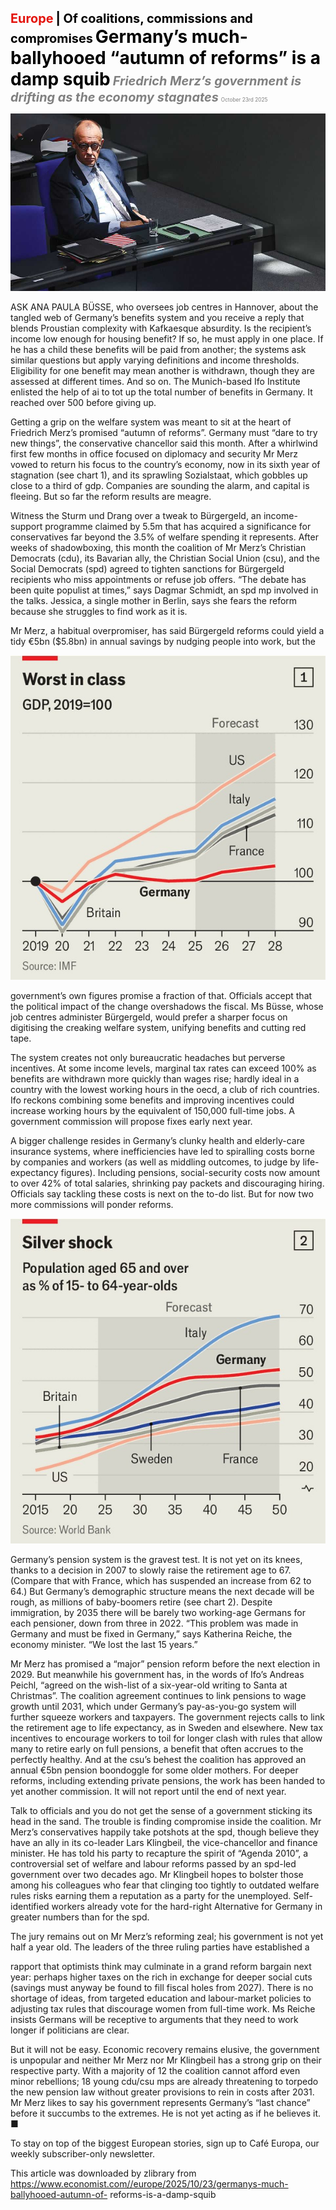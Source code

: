 <span style="color:#E3120B; font-size:14.9pt; font-weight:bold;">Europe</span> <span style="color:#000000; font-size:14.9pt; font-weight:bold;">| Of coalitions, commissions and compromises</span>
<span style="color:#000000; font-size:21.0pt; font-weight:bold;">Germany’s much-ballyhooed “autumn of reforms” is a damp squib</span>
<span style="color:#808080; font-size:14.9pt; font-weight:bold; font-style:italic;">Friedrich Merz’s government is drifting as the economy stagnates</span>
<span style="color:#808080; font-size:6.2pt;">October 23rd 2025</span>

![](../images/033_Germanys_much-ballyhooed_autumn_of_reforms_is_a_damp_squib/p0143_img01.jpeg)

ASK ANA PAULA BÜSSE, who oversees job centres in Hannover, about the tangled web of Germany’s benefits system and you receive a reply that blends Proustian complexity with Kafkaesque absurdity. Is the recipient’s income low enough for housing benefit? If so, he must apply in one place. If he has a child these benefits will be paid from another; the systems ask similar questions but apply varying definitions and income thresholds. Eligibility for one benefit may mean another is withdrawn, though they are assessed at different times. And so on. The Munich-based Ifo Institute enlisted the help of ai to tot up the total number of benefits in Germany. It reached over 500 before giving up.

Getting a grip on the welfare system was meant to sit at the heart of Friedrich Merz’s promised “autumn of reforms”. Germany must “dare to try new things”, the conservative chancellor said this month. After a whirlwind first few months in office focused on diplomacy and security Mr Merz vowed to return his focus to the country’s economy, now in its sixth year of stagnation (see chart 1), and its sprawling Sozialstaat, which gobbles up close to a third of gdp. Companies are sounding the alarm, and capital is fleeing. But so far the reform results are meagre.

Witness the Sturm und Drang over a tweak to Bürgergeld, an income- support programme claimed by 5.5m that has acquired a significance for conservatives far beyond the 3.5% of welfare spending it represents. After weeks of shadowboxing, this month the coalition of Mr Merz’s Christian Democrats (cdu), its Bavarian ally, the Christian Social Union (csu), and the Social Democrats (spd) agreed to tighten sanctions for Bürgergeld recipients who miss appointments or refuse job offers. “The debate has been quite populist at times,” says Dagmar Schmidt, an spd mp involved in the talks. Jessica, a single mother in Berlin, says she fears the reform because she struggles to find work as it is.

Mr Merz, a habitual overpromiser, has said Bürgergeld reforms could yield a tidy €5bn ($5.8bn) in annual savings by nudging people into work, but the

![](../images/033_Germanys_much-ballyhooed_autumn_of_reforms_is_a_damp_squib/p0144_img01.jpeg)

government’s own figures promise a fraction of that. Officials accept that the political impact of the change overshadows the fiscal. Ms Büsse, whose job centres administer Bürgergeld, would prefer a sharper focus on digitising the creaking welfare system, unifying benefits and cutting red tape.

The system creates not only bureaucratic headaches but perverse incentives. At some income levels, marginal tax rates can exceed 100% as benefits are withdrawn more quickly than wages rise; hardly ideal in a country with the lowest working hours in the oecd, a club of rich countries. Ifo reckons combining some benefits and improving incentives could increase working hours by the equivalent of 150,000 full-time jobs. A government commission will propose fixes early next year.

A bigger challenge resides in Germany’s clunky health and elderly-care insurance systems, where inefficiencies have led to spiralling costs borne by companies and workers (as well as middling outcomes, to judge by life- expectancy figures). Including pensions, social-security costs now amount to over 42% of total salaries, shrinking pay packets and discouraging hiring. Officials say tackling these costs is next on the to-do list. But for now two more commissions will ponder reforms.

![](../images/033_Germanys_much-ballyhooed_autumn_of_reforms_is_a_damp_squib/p0145_img01.jpeg)

Germany’s pension system is the gravest test. It is not yet on its knees, thanks to a decision in 2007 to slowly raise the retirement age to 67. (Compare that with France, which has suspended an increase from 62 to 64.) But Germany’s demographic structure means the next decade will be rough, as millions of baby-boomers retire (see chart 2). Despite immigration, by 2035 there will be barely two working-age Germans for each pensioner, down from three in 2022. “This problem was made in Germany and must be fixed in Germany,” says Katherina Reiche, the economy minister. “We lost the last 15 years.”

Mr Merz has promised a “major” pension reform before the next election in 2029. But meanwhile his government has, in the words of Ifo’s Andreas Peichl, “agreed on the wish-list of a six-year-old writing to Santa at Christmas”. The coalition agreement continues to link pensions to wage growth until 2031, which under Germany’s pay-as-you-go system will further squeeze workers and taxpayers. The government rejects calls to link the retirement age to life expectancy, as in Sweden and elsewhere. New tax incentives to encourage workers to toil for longer clash with rules that allow many to retire early on full pensions, a benefit that often accrues to the perfectly healthy. And at the csu’s behest the coalition has approved an annual €5bn pension boondoggle for some older mothers. For deeper reforms, including extending private pensions, the work has been handed to yet another commission. It will not report until the end of next year.

Talk to officials and you do not get the sense of a government sticking its head in the sand. The trouble is finding compromise inside the coalition. Mr Merz’s conservatives happily take potshots at the spd, though believe they have an ally in its co-leader Lars Klingbeil, the vice-chancellor and finance minister. He has told his party to recapture the spirit of “Agenda 2010”, a controversial set of welfare and labour reforms passed by an spd-led government over two decades ago. Mr Klingbeil hopes to bolster those among his colleagues who fear that clinging too tightly to outdated welfare rules risks earning them a reputation as a party for the unemployed. Self- identified workers already vote for the hard-right Alternative for Germany in greater numbers than for the spd.

The jury remains out on Mr Merz’s reforming zeal; his government is not yet half a year old. The leaders of the three ruling parties have established a

rapport that optimists think may culminate in a grand reform bargain next year: perhaps higher taxes on the rich in exchange for deeper social cuts (savings must anyway be found to fill fiscal holes from 2027). There is no shortage of ideas, from targeted education and labour-market policies to adjusting tax rules that discourage women from full-time work. Ms Reiche insists Germans will be receptive to arguments that they need to work longer if politicians are clear.

But it will not be easy. Economic recovery remains elusive, the government is unpopular and neither Mr Merz nor Mr Klingbeil has a strong grip on their respective party. With a majority of 12 the coalition cannot afford even minor rebellions; 18 young cdu/csu mps are already threatening to torpedo the new pension law without greater provisions to rein in costs after 2031. Mr Merz likes to say his government represents Germany’s “last chance” before it succumbs to the extremes. He is not yet acting as if he believes it. ■

To stay on top of the biggest European stories, sign up to Café Europa, our weekly subscriber-only newsletter.

This article was downloaded by zlibrary from https://www.economist.com//europe/2025/10/23/germanys-much-ballyhooed-autumn-of- reforms-is-a-damp-squib